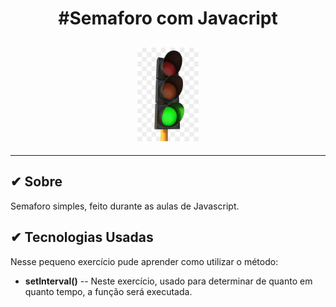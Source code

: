 <h1 align="center">
    #Semaforo com Javacript
</h1>

<h2 align="center">
    <img src = "imagens/logo1.jpg" alt="Semaforo" height="150px">
</h2>

---

## ✔ Sobre
Semaforo simples, feito durante as aulas de Javascript.

## ✔ Tecnologias Usadas
Nesse pequeno exercício pude aprender como utilizar o método:

- **setInterval()** -- Neste exercício, usado para determinar de quanto em quanto tempo, a função será executada. 

